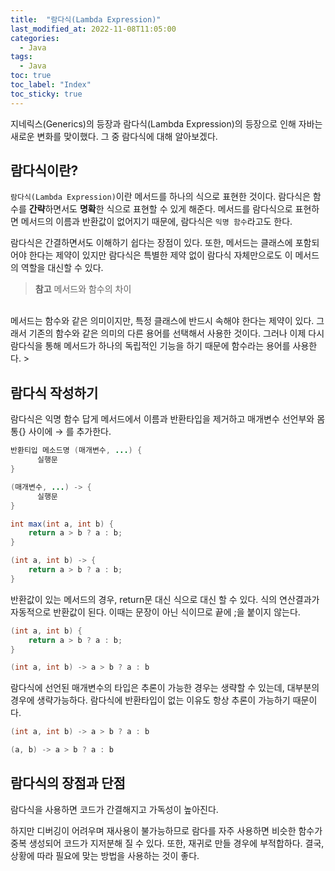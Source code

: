 ```yaml
---
title:  "람다식(Lambda Expression)"
last_modified_at: 2022-11-08T11:05:00
categories: 
  - Java
tags:
  - Java
toc: true
toc_label: "Index"
toc_sticky: true
---
```


지네릭스(Generics)의 등장과 람다식(Lambda Expression)의 등장으로 인해 자바는 새로운 변화를 맞이했다. 그 중 람다식에 대해 알아보겠다.

## 람다식이란?

`람다식(Lambda Expression)`이란 메서드를 하나의 식으로 표현한 것이다. 람다식은 함수를 **간략**하면서도 **명확**한 식으로 표현할 수 있게 해준다. 메서드를 람다식으로 표현하면 메서드의 이름과 반환값이 없어지기 때문에, 람다식은 `익명 함수`라고도 한다.

람다식은 간결하면서도 이해하기 쉽다는 장점이 있다. 또한, 메서드는 클래스에 포함되어야 한다는 제약이 있지만 람다식은 특별한 제약 없이 람다식 자체만으로도 이 메서드의 역할을 대신할 수 있다.

> **참고** 메서드와 함수의 차이
<br>
메서드는 함수와 같은 의미이지만, 특정 클래스에 반드시 속해야 한다는 제약이 있다. 그래서 기존의 함수와 같은 의미의 다른 용어를 선택해서 사용한 것이다. 그러나 이제 다시 람다식을 통해 메서드가 하나의 독립적인 기능을 하기 때문에 함수라는 용어를 사용한다.
> 

## 람다식 작성하기

람다식은 익명 함수 답게 메서드에서 이름과 반환타입을 제거하고 매개변수 선언부와 몸통{} 사이에 → 를 추가한다.

```java
반환티입 메소드명 (매개변수, ...) {
	  실행문
}

(매개변수, ...) -> {
	  실행문
}
```

```java
int max(int a, int b) {
    return a > b ? a : b;
}

(int a, int b) -> {
    return a > b ? a : b;
}
```

반환값이 있는 메서드의 경우, return문 대신 식으로 대신 할 수 있다. 식의 연산결과가 자동적으로 반환값이 된다. 이때는 문장이 아닌 식이므로 끝에 ;을 붙이지 않는다.

```java
(int a, int b) {
    return a > b ? a : b;
}

(int a, int b) -> a > b ? a : b
```

람다식에 선언된 매개변수의 타입은 추론이 가능한 경우는 생략할 수 있는데, 대부분의 경우에 생략가능하다. 람다식에 반환타입이 없는 이유도 항상 추론이 가능하기 때문이다.

```java
(int a, int b) -> a > b ? a : b

(a, b) -> a > b ? a : b
```

## 람다식의 장점과 단점

람다식을 사용하면 코드가 간결해지고 가독성이 높아진다.

하지만 디버깅이 어려우며 재사용이 불가능하므로 람다를 자주 사용하면 비슷한 함수가 중복 생성되어 코드가 지저분해 질 수 있다. 또한, 재귀로 만들 경우에 부적합하다. 결국, 상황에 따라 필요에 맞는 방법을 사용하는 것이 좋다.